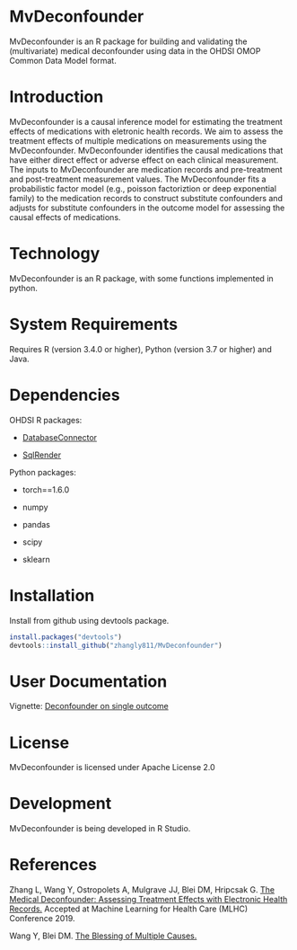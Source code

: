 MvDeconfounder
======================

MvDeconfounder is an R package for building and validating the (multivariate) medical deconfounder using data in the OHDSI OMOP Common Data Model format. 

Introduction
============

MvDeconfounder is a causal inference model for estimating the treatment effects of medications with eletronic health records. We aim to assess the treatment effects of multiple medications on measurements using the MvDeconfounder. MvDeconfounder identifies the causal medications that have either direct effect or adverse effect on each clinical measurement. The inputs to MvDeconfounder are medication records and pre-treatment and post-treatment measurement values. The MvDeconfounder fits a probabilistic factor model (e.g., poisson factoriztion or deep exponential family) to the medication records to construct substitute confounders and adjusts for substitute confounders in the outcome model for assessing the causal effects of medications. 

Technology
==========
MvDeconfounder is an R package, with some functions implemented in python.

System Requirements
===================
Requires R (version 3.4.0 or higher), Python (version 3.7 or higher) and Java.


Dependencies
============
OHDSI R packages:

- [DatabaseConnector](https://github.com/OHDSI/DatabaseConnector)

- [SqlRender](https://github.com/OHDSI/SqlRender)
 
Python packages:

- torch==1.6.0

- numpy

- pandas

- scipy

- sklearn
 
Installation
============
Install from github using devtools package.
```r
install.packages("devtools")
devtools::install_github("zhangly811/MvDeconfounder")
```
 
User Documentation
============
Vignette: [Deconfounder on single outcome](https://raw.githubusercontent.com/zhangly81/MvDeconfounder/inst/doc/DeconfounderSingleOutcome.pdf)



License
=======
MvDeconfounder is licensed under Apache License 2.0

Development
===========
MvDeconfounder is being developed in R Studio.

References
===========
Zhang L, Wang Y, Ostropolets A, Mulgrave JJ, Blei DM, Hripcsak G. [The Medical Deconfounder: Assessing Treatment Effects with Electronic Health Records.](https://arxiv.org/abs/1904.02098) Accepted at Machine Learning for Health Care (MLHC) Conference 2019.

Wang Y, Blei DM. [The Blessing of Multiple Causes.](https://arxiv.org/abs/1805.06826)
